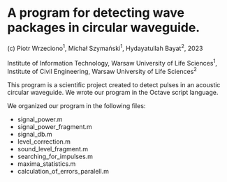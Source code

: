 # A program for detecting wave packages in circular waveguide.

(c) Piotr Wrzeciono<sup>1</sup>, Michał Szymański<sup>1</sup>, Hydayatullah Bayat<sup>2</sup>, 2023

Institute of Information Technology, Warsaw University of Life Sciences<sup>1</sup>,
Institute of Civil Engineering, Warsaw University of Life Sciences<sup>2</sup>



This program is a scientific project created to detect pulses in an acoustic circular waveguide. We wrote our program in the Octave script language.

We organized our program in the following files:
- signal_power.m
- signal_power_fragment.m
- signal_db.m
- level_correction.m
- sound_level_fragment.m
- searching_for_impulses.m
- maxima_statistics.m
- calculation_of_errors_paralell.m





